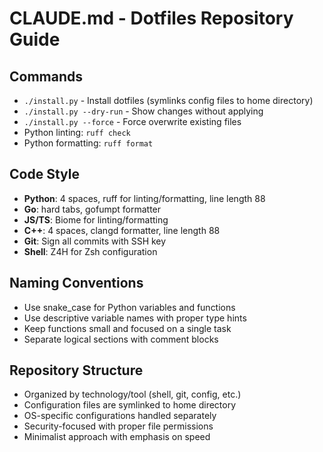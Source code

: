 # CLAUDE.md - Dotfiles Repository Guide

## Commands
- `./install.py` - Install dotfiles (symlinks config files to home directory)
- `./install.py --dry-run` - Show changes without applying
- `./install.py --force` - Force overwrite existing files
- Python linting: `ruff check`
- Python formatting: `ruff format`

## Code Style
- **Python**: 4 spaces, ruff for linting/formatting, line length 88
- **Go**: hard tabs, gofumpt formatter
- **JS/TS**: Biome for linting/formatting
- **C++**: 4 spaces, clangd formatter, line length 88
- **Git**: Sign all commits with SSH key
- **Shell**: Z4H for Zsh configuration

## Naming Conventions
- Use snake_case for Python variables and functions
- Use descriptive variable names with proper type hints
- Keep functions small and focused on a single task
- Separate logical sections with comment blocks

## Repository Structure
- Organized by technology/tool (shell, git, config, etc.)
- Configuration files are symlinked to home directory
- OS-specific configurations handled separately
- Security-focused with proper file permissions
- Minimalist approach with emphasis on speed